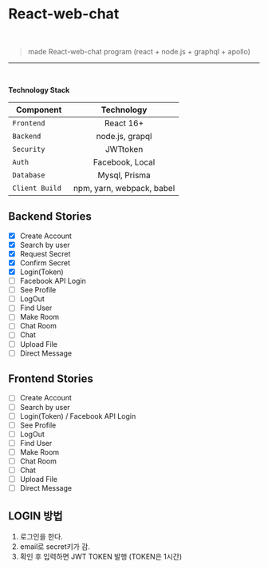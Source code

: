 # React-web-chat
<br />

> made React-web-chat program (react + node.js + graphql + apollo)
-------------


<br />

**Technology Stack**

| Component | Technology |
|---|:---:|
| `Frontend` | 	React 16+ | 
| `Backend` | node.js, grapql |
| `Security` | JWTtoken |
| `Auth` | Facebook, Local |
| `Database` | Mysql, Prisma |
| `Client Build	` | npm, yarn, webpack, babel |


## Backend Stories 

- [x] Create Account
- [x] Search by user
- [x] Request Secret
- [x] Confirm Secret
- [X] Login(Token) 
- [ ] Facebook API Login 
- [ ] See Profile
- [ ] LogOut 
- [ ] Find User
- [ ] Make Room
- [ ] Chat Room
- [ ] Chat
- [ ] Upload File
- [ ] Direct Message

## Frontend Stories 

- [ ] Create Account
- [ ] Search by user
- [ ] Login(Token) / Facebook API Login 
- [ ] See Profile
- [ ] LogOut 
- [ ] Find User
- [ ] Make Room
- [ ] Chat Room
- [ ] Chat
- [ ] Upload File
- [ ] Direct Message

## LOGIN 방법 

1. 로그인을 한다.
2. email로 secret키가 감.
3. 확인 후 입력하면 JWT TOKEN 발행 (TOKEN은 1시간)
